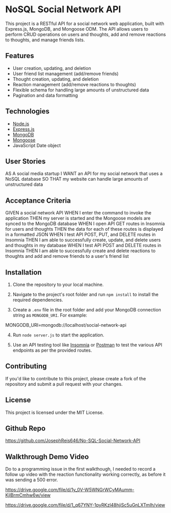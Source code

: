 # NoSQL Social Network API

This project is a RESTful API for a social network web application, built with Express.js, MongoDB, and Mongoose ODM. The API allows users to perform CRUD operations on users and thoughts, add and remove reactions to thoughts, and manage friends lists.

## Features

- User creation, updating, and deletion
- User friend list management (add/remove friends)
- Thought creation, updating, and deletion
- Reaction management (add/remove reactions to thoughts)
- Flexible schema for handling large amounts of unstructured data
- Pagination and data formatting

## Technologies

- [Node.js](https://nodejs.org/)
- [Express.js](https://expressjs.com/)
- [MongoDB](https://www.mongodb.com/)
- [Mongoose](https://mongoosejs.com/)
- JavaScript Date object

## User Stories

AS A social media startup 
I WANT an API for my social network that uses a NoSQL database 
SO THAT my website can handle large amounts of unstructured data 

## Acceptance Criteria

GIVEN a social network API 
WHEN I enter the command to invoke the application 
THEN my server is started and the Mongoose models are synced to the MongoDB database 
WHEN I open API GET routes in Insomnia for users and thoughts 
THEN the data for each of these routes is displayed in a formatted JSON 
WHEN I test API POST, PUT, and DELETE routes in Insomnia 
THEN I am able to successfully create, update, and delete users and thoughts in my database 
WHEN I test API POST and DELETE routes in Insomnia 
THEN I am able to successfully create and delete reactions to thoughts and add and remove friends to a user's friend list 

## Installation

1. Clone the repository to your local machine.

2. Navigate to the project's root folder and run `npm install` to install the required dependencies.

3. Create a `.env` file in the root folder and add your MongoDB connection string as `MONGODB_URI`. For example:

MONGODB_URI=mongodb://localhost/social-network-api 

4. Run `node server.js` to start the application.

5. Use an API testing tool like [Insomnia](https://insomnia.rest/) or [Postman](https://www.postman.com/) to test the various API endpoints as per the provided routes.

## Contributing

If you'd like to contribute to this project, please create a fork of the repository and submit a pull request with your changes.

## License

This project is licensed under the MIT License.

## Github Repo
https://github.com/JosephReis646/No-SQL-Social-Network-API

## Walkthrough Demo Video
Do to a programming issue in the first walkthough, I needed to record a follow up video with the reaction functionality working correctly, as before it was sending a 500 error. 

https://drive.google.com/file/d/1y_0V-W5WNGrWCyMAumm-KjIBrmCmhw6w/view

https://drive.google.com/file/d/1_q67YNY-1pyRKzl48hjiSc5uGnLXTmIh/view

